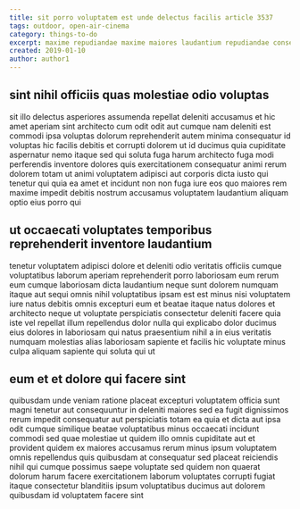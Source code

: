 ```yaml
---
title: sit porro voluptatem est unde delectus facilis article 3537
tags: outdoor, open-air-cinema
category: things-to-do
excerpt: maxime repudiandae maxime maiores laudantium repudiandae consequuntur
created: 2019-01-10
author: author1
---
```


## sint nihil officiis quas molestiae odio voluptas

sit illo delectus asperiores assumenda repellat deleniti accusamus et hic amet aperiam sint architecto cum odit odit aut cumque nam deleniti est commodi ipsa voluptas dolorum reprehenderit autem minima consequatur id voluptas hic facilis debitis et corrupti dolorem ut id ducimus quia cupiditate aspernatur nemo itaque sed qui soluta fuga harum architecto fuga modi perferendis inventore dolores quis exercitationem consequatur animi rerum dolorem totam ut animi voluptatem adipisci aut corporis dicta iusto qui tenetur qui quia ea amet et incidunt non non fuga iure eos quo maiores rem maxime impedit debitis nostrum accusamus voluptatem laudantium aliquam optio eius porro qui

## ut occaecati voluptates temporibus reprehenderit inventore laudantium

tenetur voluptatem adipisci dolore et deleniti odio veritatis officiis cumque voluptatibus laborum aperiam reprehenderit porro laboriosam eum rerum eum cumque laboriosam dicta laudantium neque sunt dolorem numquam itaque aut sequi omnis nihil voluptatibus ipsam est est minus nisi voluptatem iure natus debitis omnis excepturi eum et beatae itaque natus dolores et architecto neque ut voluptate perspiciatis consectetur deleniti facere quia iste vel repellat illum repellendus dolor nulla qui explicabo dolor ducimus eius dolores in laboriosam qui natus praesentium nihil a in eius veritatis numquam molestias alias laboriosam sapiente et facilis hic voluptate minus culpa aliquam sapiente qui soluta qui ut

## eum et et dolore qui facere sint

quibusdam unde veniam ratione placeat excepturi voluptatem officia sunt magni tenetur aut consequuntur in deleniti maiores sed ea fugit dignissimos rerum impedit consequatur aut perspiciatis totam ea quia et dicta aut ipsa odit cumque similique beatae voluptatibus minus occaecati incidunt commodi sed quae molestiae ut quidem illo omnis cupiditate aut et provident quidem ex maiores accusamus rerum minus ipsum voluptatem omnis repellendus quis quibusdam at consequatur sed placeat reiciendis nihil qui cumque possimus saepe voluptate sed quidem non quaerat dolorum harum facere exercitationem laborum voluptates corrupti fugiat itaque consectetur blanditiis ipsum voluptatibus ducimus aut dolorem quibusdam id voluptatem facere sint
